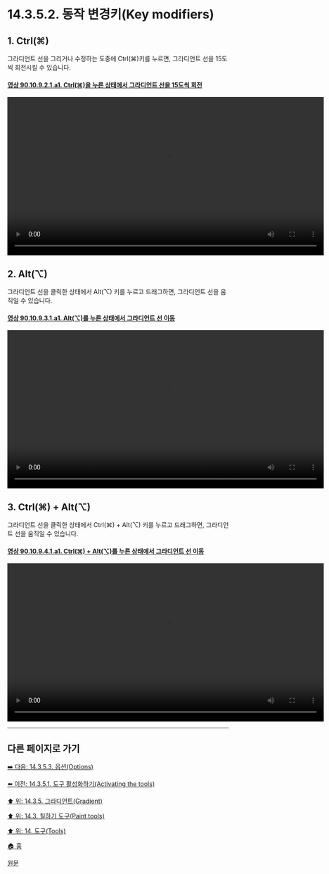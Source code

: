 # 14.3.5.2. 동작 변경키(Key modifiers)

## 1. Ctrl(⌘)
그라디언트 선을 그리거나 수정하는 도중에 Ctrl(⌘)키를 누르면, 그라디언트 선을 15도씩 회전시킬 수 있습니다.

<a id="90-10-09-02-01-a1"></a>

#### [영상 90.10.9.2.1.a1. Ctrl(⌘)을 누른 상태에서 그라디언트 선을 15도씩 회전](./90-10-09-02-01-contrain_rotation_angle.md#90-10-09-02-01-a1)
<video controls="controls" width="720" src="https://github.com/wonder13662/gimp/assets/15767104/aaa55e3a-3940-40b2-a406-8b85e400ba89"></video>

## 2. Alt(⌥)
그라디언트 선을 클릭한 상태에서 Alt(⌥) 키를 누르고 드래그하면, 그라디언트 선을 움직일 수 있습니다.

<a id="90-10-09-03-01-a1"></a>

#### [영상 90.10.9.3.1.a1. Alt(⌥)를 누른 상태에서 그라디언트 선 이동](./90-10-09-03-01-move_line.md#90-10-09-03-01-a1)
<video controls="controls" width="720" src="https://github.com/wonder13662/gimp/assets/15767104/5aa0b224-7498-449c-8b31-7a7149022ea0"></video>

## 3. Ctrl(⌘) + Alt(⌥)
그라디언트 선을 클릭한 상태에서 Ctrl(⌘) + Alt(⌥) 키를 누르고 드래그하면, 그라디언트 선을 움직일 수 있습니다.

<a id="90-10-09-04-01-a1"></a>

#### [영상 90.10.9.4.1.a1. Ctrl(⌘) + Alt(⌥)를 누른 상태에서 그라디언트 선 이동](./90-10-09-04-01-move_line.md#90-10-09-04-01-a1)
<video controls="controls" width="720" src="https://github.com/wonder13662/gimp/assets/15767104/841df670-c35e-42f9-bda2-9dd6215e4a9f"></video>

***

## 다른 페이지로 가기

[➡️ 다음: 14.3.5.3. 옵션(Options)](./14-03-05-03-00-options.md)

[⬅️ 이전: 14.3.5.1. 도구 활성화하기(Activating the tools)](./14-03-05-01-activating_the_tool.md)

[⬆️ 위: 14.3.5. 그라디언트(Gradient)](./14-03-05-00-gradient.md)

[⬆️ 위: 14.3. 칠하기 도구(Paint tools)](./14-03-00-paint-tools.md)

[⬆️ 위: 14. 도구(Tools)](./14-00-tools.md)

[🏠 홈](./00-home.md)

[원문](https://docs.gimp.org/2.10/ko/gimp-tool-bucket-fill.html#idm12721)
